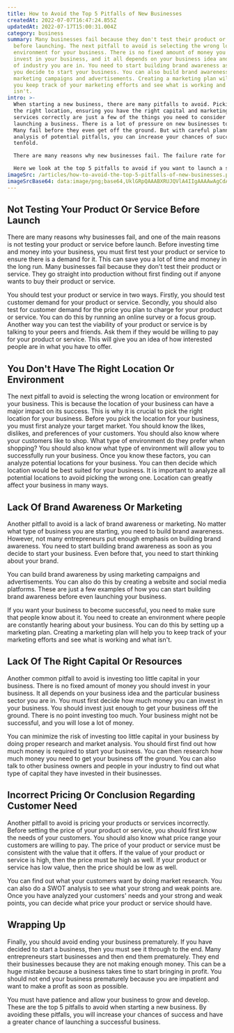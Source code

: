 ```yaml
---
title: How to Avoid the Top 5 Pitfalls of New Businesses
createdAt: 2022-07-07T16:47:24.855Z
updatedAt: 2022-07-17T15:00:31.004Z
category: business
summary: Many businesses fail because they don't test their product or service
  before launching. The next pitfall to avoid is selecting the wrong location or
  environment for your business. There is no fixed amount of money you should
  invest in your business, and it all depends on your business idea and the type
  of industry you are in. You need to start building brand awareness as soon as
  you decide to start your business. You can also build brand awareness by using
  marketing campaigns and advertisements. Creating a marketing plan will help
  you keep track of your marketing efforts and see what is working and what
  isn't.
intro: >-
  When starting a new business, there are many pitfalls to avoid. Picking
  the right location, ensuring you have the right capital and marketing your
  services correctly are just a few of the things you need to consider before
  launching a business. There is a lot of pressure on new businesses to succeed.
  Many fail before they even get off the ground. But with careful planning and
  analysis of potential pitfalls, you can increase your chances of success
  tenfold. 

  There are many reasons why new businesses fail. The failure rate for new companies is very high because many entrepreneurs make one or more critical mistakes when setting up their businesses, such as investing too little capital or not testing their market properly beforehand. 

  Here we look at the top 5 pitfalls to avoid if you want to launch a successful business:
imageSrc: /articles/how-to-avoid-the-top-5-pitfalls-of-new-businesses.png
imageSrcBase64: data:image/png;base64,UklGRpQAAABXRUJQVlA4IIgAAAAwAgCdASoKAAoAAUAmJbACdLoAAwjvkPfrgADgN8hIT5oExpB12pbfraN7c5e2BD71DGUZqIR7MT0h+aPv2f1218D6zqTfITDH0N/8nylkWMI+htaJfjX11XS2I8PRv/myoX9ezhfPhdiBjVHn6+3t1X/qIpHdH5yxp2f/yEy8ivmztLJ6cAAA
---
```


## Not Testing Your Product Or Service Before Launch

There are many reasons why businesses fail, and one of the main reasons is not testing your product or service before launch. Before investing time and money into your business, you must first test your product or service to ensure there is a demand for it. This can save you a lot of time and money in the long run. Many businesses fail because they don't test their product or service. They go straight into production without first finding out if anyone wants to buy their product or service.

You should test your product or service in two ways. Firstly, you should test customer demand for your product or service. Secondly, you should also test for customer demand for the price you plan to charge for your product or service. You can do this by running an online survey or a focus group. Another way you can test the viability of your product or service is by talking to your peers and friends. Ask them if they would be willing to pay for your product or service. This will give you an idea of how interested people are in what you have to offer.

## You Don't Have The Right Location Or Environment

The next pitfall to avoid is selecting the wrong location or environment for your business. This is because the location of your business can have a major impact on its success. This is why it is crucial to pick the right location for your business. Before you pick the location for your business, you must first analyze your target market. You should know the likes, dislikes, and preferences of your customers. You should also know where your customers like to shop. What type of environment do they prefer when shopping? You should also know what type of environment will allow you to successfully run your business.
Once you know these factors, you can analyze potential locations for your business. You can then decide which location would be best suited for your business. It is important to analyze all potential locations to avoid picking the wrong one. Location can greatly affect your business in many ways.

## Lack Of Brand Awareness Or Marketing

Another pitfall to avoid is a lack of brand awareness or marketing. No matter what type of business you are starting, you need to build brand awareness. However, not many entrepreneurs put enough emphasis on building brand awareness. You need to start building brand awareness as soon as you decide to start your business. Even before that, you need to start thinking about your brand.

You can build brand awareness by using marketing campaigns and advertisements. You can also do this by creating a website and social media platforms. These are just a few examples of how you can start building brand awareness before even launching your business.

If you want your business to become successful, you need to make sure that people know about it. You need to create an environment where people are constantly hearing about your business. You can do this by setting up a marketing plan. Creating a marketing plan will help you to keep track of your marketing efforts and see what is working and what isn't.

## Lack Of The Right Capital Or Resources

Another common pitfall to avoid is investing too little capital in your business. There is no fixed amount of money you should invest in your business. It all depends on your business idea and the particular business sector you are in. You must first decide how much money you can invest in your business. You should invest just enough to get your business off the ground. There is no point investing too much. Your business might not be successful, and you will lose a lot of money.

You can minimize the risk of investing too little capital in your business by doing proper research and market analysis. You should first find out how much money is required to start your business. You can then research how much money you need to get your business off the ground. You can also talk to other business owners and people in your industry to find out what type of capital they have invested in their businesses.

## Incorrect Pricing Or Conclusion Regarding Customer Need

Another pitfall to avoid is pricing your products or services incorrectly. Before setting the price of your product or service, you should first know the needs of your customers. You should also know what price range your customers are willing to pay. The price of your product or service must be consistent with the value that it offers. If the value of your product or service is high, then the price must be high as well. If your product or service has low value, then the price should be low as well.

You can find out what your customers want by doing market research. You can also do a SWOT analysis to see what your strong and weak points are. Once you have analyzed your customers' needs and your strong and weak points, you can decide what price your product or service should have.

## Wrapping Up

Finally, you should avoid ending your business prematurely. If you have decided to start a business, then you must see it through to the end. Many entrepreneurs start businesses and then end them prematurely. They end their businesses because they are not making enough money. This can be a huge mistake because a business takes time to start bringing in profit. You should not end your business prematurely because you are impatient and want to make a profit as soon as possible.

You must have patience and allow your business to grow and develop. These are the top 5 pitfalls to avoid when starting a new business. By avoiding these pitfalls, you will increase your chances of success and have a greater chance of launching a successful business.
